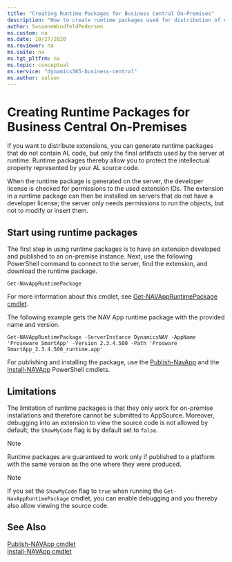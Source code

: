 ```yaml
---
title: "Creating Runtime Packages for Business Central On-Premises"
description: "How to create runtime packages used for distribution of extensions."
author: SusanneWindfeldPedersen
ms.custom: na
ms.date: 10/27/2020
ms.reviewer: na
ms.suite: na
ms.tgt_pltfrm: na
ms.topic: conceptual
ms.service: "dynamics365-business-central"
ms.author: solsen
---
```



# Creating Runtime Packages for Business Central On-Premises

If you want to distribute extensions, you can generate runtime packages that do not contain AL code, but only the final artifacts used by the server at runtime. Runtime packages thereby allow you to protect the intellectual property represented by your AL source code. 

When the runtime package is generated on the server, the developer license is checked for permissions to the used extension IDs. The extension in a runtime package can then be installed on servers that do not have a developer license; the server only needs permissions to run the objects, but not to modify or insert them. 

## Start using runtime packages

The first step in using runtime packages is to have an extension developed and published to an on-premise instance.
Next, use the following PowerShell command to connect to the server, find the extension, and download the runtime package.

`Get-NavAppRuntimePackage`

For more information about this cmdlet, see [Get-NAVAppRuntimePackage cmdlet](/powershell/module/microsoft.dynamics.nav.apps.management/Get-NAVAppRuntimePackage?view=businesscentral-ps).

The following example gets the NAV App runtime package with the provided name and version.

`Get-NAVAppRuntimePackage -ServerInstance DynamicsNAV -AppName 'Proseware SmartApp' -Version 2.3.4.500 -Path 'Prosware SmartApp_2.3.4.500_runtime.app'`

For publishing and installing the package, use the [Publish-NavApp](/powershell/module/microsoft.dynamics.nav.apps.management/publish-navapp) and the [Install-NAVApp](/powershell/module/microsoft.dynamics.nav.apps.management/install-navapp) PowerShell cmdlets. 

## Limitations

The limitation of runtime packages is that they only work for on-premise installations and therefore cannot be submitted to AppSource. Moreover, debugging into an extension to view the source code is not allowed by default; the `ShowMyCode` flag is by default set to `false`.

> [!NOTE]  
> Runtime packages are guaranteed to work only if published to a platform with the same version as the one where they were produced.

> [!NOTE]  
> If you set the `ShowMyCode` flag to `true` when running the `Get-NavAppRuntimePackage` cmdlet, you can enable debugging and you thereby also allow viewing the source code.

## See Also

[Publish-NAVApp cmdlet](/powershell/module/microsoft.dynamics.nav.apps.management/publish-navapp)  
[Install-NAVApp cmdlet](/powershell/module/microsoft.dynamics.nav.apps.management/install-navapp)